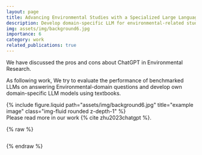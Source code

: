 ```yaml
---
layout: page
title: Advancing Environmental Studies with a Specialized Large Language Model (LLM)
description: Develop domain-specific LLM for environmental-related studies
img: assets/img/background6.jpg
importance: 6
category: work
related_publications: true
---
```

We have discussed the pros and cons about ChatGPT in Environmental Research.

As following work, We try to evaluate the performance of benchmarked LLMs on answering Environmental-domain questions and develop own domain-specific LLM models using textbooks.

<div class="row justify-content-sm-center">
    <div class="col-sm mt-3 mt-md-0">
        {% include figure.liquid path="assets/img/background6.jpg" title="example image" class="img-fluid rounded z-depth-1" %}
    </div>
</div>
Please read more in our work {% cite zhu2023chatgpt %}.

{% raw %}

```html

```

{% endraw %}
